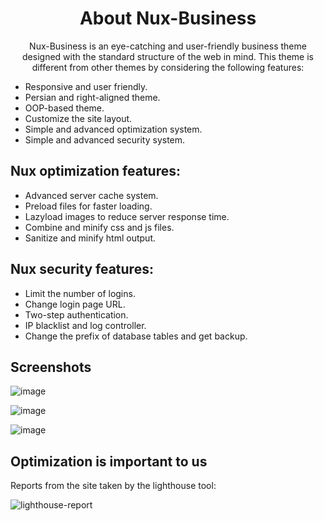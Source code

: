 <div align="center">

</a>
</div>

<div align="center">
  
# About Nux-Business

Nux-Business is an eye-catching and user-friendly business theme designed with the standard structure of the web in mind. This theme is different from other themes by considering the following features:

</div>

- Responsive and user friendly.
- Persian and right-aligned theme.
- OOP-based theme.
- Customize the site layout.
- Simple and advanced optimization system.
- Simple and advanced security system.


## Nux optimization features:

- Advanced server cache system.
- Preload files for faster loading.
- Lazyload images to reduce server response time.
- Combine and minify css and js files.
- Sanitize and minify html output.

## Nux security features:

- Limit the number of logins.
- Change login page URL.
- Two-step authentication.
- IP blacklist and log controller.
- Change the prefix of database tables and get backup.

## Screenshots

![image](https://github.com/beshavardmh/nux-business/assets/66046302/dc66db6e-6cc2-40ea-ac94-56dbec500153)

![image](https://github.com/beshavardmh/nux-business/assets/66046302/4271d104-56c2-45bd-9b27-c9b78fb5eb3f)

![image](https://github.com/beshavardmh/nux-business/assets/66046302/416753e5-b259-45e8-9856-689d805edcc2)

## Optimization is important to us

Reports from the site taken by the lighthouse tool:

![lighthouse-report](https://github.com/beshavardmh/nux-business/assets/66046302/a1b35892-d660-45f9-b8b3-9c1408516c96)
